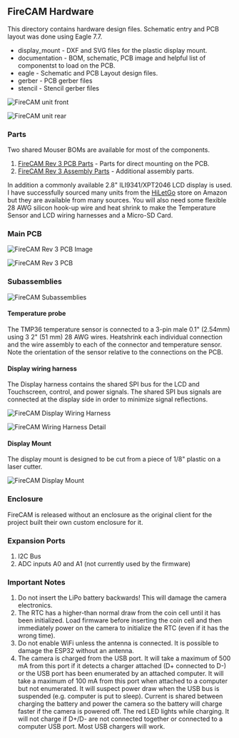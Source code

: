 ## FireCAM Hardware
This directory contains hardware design files.  Schematic entry and PCB layout was done using Eagle 7.7.

* display_mount - DXF and SVG files for the plastic display mount.
* documentation - BOM, schematic, PCB image and helpful list of componentst to load on the PCB.
* eagle - Schematic and PCB Layout design files.
* gerber - PCB gerber files
* stencil - Stencil gerber files

![FireCAM unit front](pictures/firecam_rev3_front.png)

![FireCAM unit rear](pictures/firecam_rev3_rear.png)

### Parts
Two shared Mouser BOMs are available for most of the components.

1. [FireCAM Rev 3 PCB Parts](https://www.mouser.com/ProjectManager/ProjectDetail.aspx?AccessID=e3b4e6fe5d) - Parts for direct mounting on the PCB.
2. [FireCAM Rev 3 Assembly Parts](https://www.mouser.com/ProjectManager/ProjectDetail.aspx?AccessID=ba0938d0f0) - Additional assembly parts.

In addition a commonly available 2.8" ILI9341/XPT2046 LCD display is used.  I have successfully sourced many units from the [HiLetGo](https://www.amazon.com/HiLetgo-240X320-Resolution-Display-ILI9341/dp/B073R7BH1B) store on Amazon but they are available from many sources.  You will also need some flexible 28 AWG silicon hook-up wire and heat shrink to make the Temperature Sensor and LCD wiring harnesses and a Micro-SD Card.

### Main PCB
![FireCAM Rev 3 PCB Image](pictures/firecam_pcb_rev3_render.png)

![FireCAM Rev 3 PCB](pictures/firecam_pcb_rev3.png)

### Subassemblies

![FireCAM Subassemblies](pictures/subassemblies.png)

#### Temperature probe
The TMP36 temperature sensor is connected to a 3-pin male 0.1" (2.54mm) using 3 2" (51 mm) 28 AWG wires.  Heatshrink each individual connection and the wire assembly to each of the connector and temperature sensor.  Note the orientation of the sensor relative to the connections on the PCB.

#### Display wiring harness
The Display harness contains the shared SPI bus for the LCD and Touchscreen, control, and power signals.  The shared SPI bus signals are connected at the display side in order to minimize signal reflections.
 
![FireCAM Display Wiring Harness](pictures/display_cable_assy.png)

![FireCAM Wiring Harness Detail](pictures/display_cabling.png)

#### Display Mount
The display mount is designed to be cut from a piece of 1/8" plastic on a laser cutter.

![FireCAM Display Mount](pictures/display_mount.png)

### Enclosure
FireCAM is released without an enclosure as the original client for the project built their own custom enclosure for it.

### Expansion Ports

1. I2C Bus
2. ADC inputs A0 and A1 (not currently used by the firmware)

### Important Notes

1. Do not insert the LiPo battery backwards!  This will damage the camera electronics.
2. The RTC has a higher-than normal draw from the coin cell until it has been initialized.  Load firmware before inserting the coin cell and then immediately power on the camera to initialize the RTC (even if it has the wrong time).
3. Do not enable WiFi unless the antenna is connected.  It is possible to damage the ESP32 without an antenna.
4. The camera is charged from the USB port.  It will take a maximum of 500 mA from this port if it detects a charger attached (D+ connected to D-) or the USB port has been enumerated by an attached computer.  It will take a maximum of 100 mA from this port when attached to a computer but not enumerated.  It will suspect power draw when the USB bus is suspended (e.g. computer is put to sleep).  Current is shared between charging the battery and power the camera so the battery will charge faster if the camera is powered off.  The red LED lights while charging.  It will not charge if D+/D- are not connected together or connected to a computer USB port.  Most USB chargers will work.